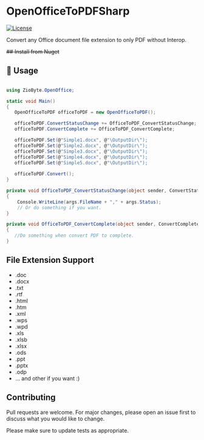 # OpenOfficeToPDFSharp

 [![License](https://img.shields.io/badge/License-Apache%202.0-blue.svg)](https://choosealicense.com/licenses/apache-2.0/)


Convert any Office document file extension to only PDF without Interop.

~~## Install from Nuget~~ 


## 🔵 Usage

```csharp

using ZioByte.OpenOffice;

static void Main()
{
   OpenOfficeToPDF officeToPDF = new OpenOfficeToPDF();

   officeToPDF.ConvertStatusChange += OfficeToPDF_ConvertStatusChange;
   officeToPDF.ConvertComplete += OfficeToPDF_ConvertComplete;   

   officeToPDF.Set(@"Simple1.docx", @"\OutputDir\");
   officeToPDF.Set(@"Simple2.docx", @"\OutputDir\");
   officeToPDF.Set(@"Simple3.docx", @"\OutputDir\");
   officeToPDF.Set(@"Simple4.docx", @"\OutputDir\");
   officeToPDF.Set(@"Simple5.docx", @"\OutputDir\");
   
   officeToPDF.Convert();
}

private void OfficeToPDF_ConvertStatusChange(object sender, ConvertStatusChangeEventArgs args)
{
    Console.WriteLine(args.FileName + "," + args.Status);
    // Or do something if you want.
}

private void OfficeToPDF_ConvertComplete(object sender, ConvertCompleteEventArgs args)
{
   //Do something when convert PDF to complete.
}

```

## File Extension Support

 <ul>
  <li>.doc</li>
<li>.docx</li>
<li>.txt</li>
<li>.rtf</li>
<li>.html</li>
<li>.htm</li>
<li>.xml</li>
<li>.wps</li>
<li>.wpd</li>
<li>.xls</li>
<li>.xlsb</li>
<li>.xlsx</li>
<li>.ods</li>
<li>.ppt</li>
<li>.pptx</li>
<li>.odp</li>  
   <li>... and other if you want :) </li>  
  </ul>


## Contributing
Pull requests are welcome. For major changes, please open an issue first to discuss what you would like to change.

Please make sure to update tests as appropriate.
 
